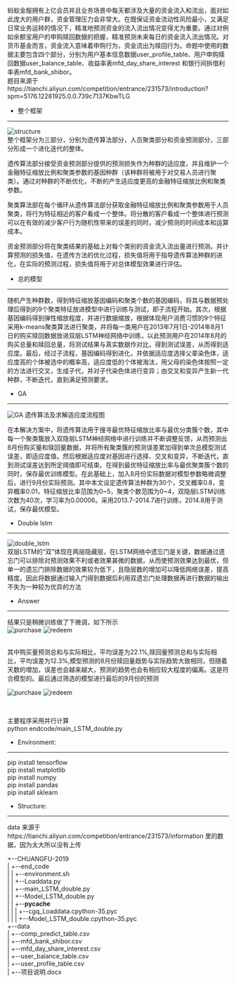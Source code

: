 
蚂蚁金服拥有上亿会员并且业务场景中每天都涉及大量的资金流入和流出，面对如此庞大的用户群，资金管理压力会非常大。在既保证资金流动性风险最小，又满足日常业务运转的情况下，精准地预测资金的流入流出情况变得尤为重要。通过对例如余额宝用户的申购赎回数据的把握，精准预测未来每日的资金流入流出情况。对货币基金而言，资金流入意味着申购行为，资金流出为赎回行为。命题中使用的数据主要包含四个部分，分别为用户基本信息数据user_profile_table、用户申购赎回数据user_balance_table、收益率表mfd_day_share_interest 和银行间拆借利率表mfd_bank_shibor。<br>
题目来源于https://tianchi.aliyun.com/competition/entrance/231573/introduction?spm=5176.12281925.0.0.739c7137KbwTLG <br>


* 整个框架<br>
-------------
![structure](https://github.com/cgq45120/Tianchi-small-demo-solve-big-data-of-purchase-and-redeem-for-YuEbao/blob/master/end_code/picture/structure_of_tianchi_data.png)
<br>
整个框架分为三部分，分别为遗传算法部分，人员聚类部分和资金预测部分，三部分形成一个进化迭代的整体。<br>

遗传算法部分接受资金预测部分提供的预测损失作为种群的适应度，并且维护一个金融特征缩放比例和聚类参数的基因种群（该种群将被用于对交易人员进行聚类）。通过对种群的不断优化，不断的产生适应度更高的金融特征缩放比例和聚类参数。<br>

聚类算法部在每个循环从遗传算法部分获取金融特征缩放比例和聚类参数用于人员聚类，将行为特征相近的客户看成一个整体。将分散的客户看成一个整体进行预测可以在有效的减少客户行为随机性带来的误差的同时，减少预测的时间成本和运算成本。<br>

资金预测部分将在聚类结果的基础上对每个类别的资金流入流出量进行预测。并计算预测的损失值，在遗传方法的优化过程，损失值将用于指导遗传算法种群的进化，在实际的预测过程，损失值将用于对总体模型效果进行评估。<br>

* 总的模型<br>
-------------
随机产生种群数，得到特征缩放基因编码和聚类个数的基因编码，将其与数据预处理后得到的9个聚类特征放进模型中进行训练与测试，即子流程开始。其次，根据基因编码得到弹性缩放程度，并进行数据缩放，根据体现用户消费习惯的9个特征采用k-means聚类算法进行聚类，并将每一类用户在2013年7月1日-2014年8月1日的购买赎回数据放进双层LSTM神经网络中训练，以此预测用户在2014年8月的购买总量和赎回总量，将测试结果与真实数据作对比，得到测试误差，从而得到适应度。最后，经过子流程，基因编码得到进化，并依据适应度选择父辈染色体，适应度高的个体被选中的概率高，适应度低的个体被淘汰，用父母的染色体按照一定的方法进行交叉，生成子代，并对子代染色体进行变异；由交叉和变异产生新一代种群，不断迭代，直到满足预测要求。<br>

* GA<br>
-------------
![GA](https://github.com/cgq45120/Tianchi-small-demo-solve-big-data-of-purchase-and-redeem-for-YuEbao/blob/master/end_code/picture/GA_structure.png)
遗传算法及求解适应度流程图<br>

在本解决方案中，将遗传算法用于搜寻最优特征缩放比率与最优分类簇个数，其中每一个聚类簇放入双隐层LSTM神经网络中进行训练并不断调整反馈，从而预测出8月份购买量和赎回量数据，并将所有聚类簇的预测误差累加得到单次总模型测试误差，即适应度值。然后根据适应度对基因进行选择、交叉和变异，不断迭代，直到测试误差达到所定阈值即可结束。在得到最优特征缩放比率与最优聚类簇个数的同时，保存最优训练模型。在此基础上，加入8月份实际数据对模型参数略微调整后，进行9月份实际预测。其中本文设定遗传算法种群为30个，交叉概率0.8，变异概率0.01，特征缩放比率范围为0~5，聚类个数范围为0~4，双隐层LSTM训练次数为40次，学习率为0.00006。采用2013.7-2014.7进行训练，2014.8用于测试，保存最优模型。<br>

* Double lstm<br>
-----------------
![double_lstm](https://github.com/cgq45120/Tianchi-small-demo-solve-big-data-of-purchase-and-redeem-for-YuEbao/blob/master/end_code/picture/double_lstm.png)
<br>
双层LSTM的“双”体现在两层隐藏层，在LSTM网络中遗忘门是关键，数据通过遗忘门可以排除对预测效果不利或者效果甚微的数据，从而使预测效果达到最优，但单一的遗忘门排除数据的效果较为低下，且隐层数的增加可以降低网络误差，提高精度。因此将数据通过输入门得到数据后利用双遗忘门处理数据再进行数据的输出不失为一种较为优异的方法<br>

* Answer<br>
----------------

结果只是稍微训练做了下微调，如下所示<br>
![purchase](https://github.com/cgq45120/Tianchi-small-demo-solve-big-data-of-purchase-and-redeem-for-YuEbao/blob/master/end_code/picture/purchase.png)
![redeem](https://github.com/cgq45120/Tianchi-small-demo-solve-big-data-of-purchase-and-redeem-for-YuEbao/blob/master/end_code/picture/redeem.png)

<br>
其中购买量预测总和与实际相比，平均误差为22.1%,赎回量预测总和与实际相比，平均误差为12.3%,模型预测的8月份赎回量趋势与实际趋势大致相同，但随着天数的增加，误差也会越来越大，预测的趋势也会有相应较大程度的偏离。这是符合模型的。最后通过筛选的模型进行最后的9月份的预测<br>

![purchase](https://github.com/cgq45120/Tianchi-small-demo-solve-big-data-of-purchase-and-redeem-for-YuEbao/blob/master/end_code/picture/purchase_for_predict.png)
![redeem](https://github.com/cgq45120/Tianchi-small-demo-solve-big-data-of-purchase-and-redeem-for-YuEbao/blob/master/end_code/picture/redeem_for_predict.png)

<br>

主要程序采用并行计算<br>
python endcode/main_LSTM_double.py

* Environment:<br>
---------------
pip install tensorflow<br>
pip install matplotlib<br>
pip install numpy <br>
pip install pandas <br>
pip install sklearn<br>

* Structure:<br>
---------------
data 来源于https://tianchi.aliyun.com/competition/entrance/231573/information 里的数据，因为太大所以没有上传<br>


+--CHUANGFU-2019<br>
|      +--end_code<br>
|      |      +--environment.sh<br>
|      |      +--Loaddata.py<br>
|      |      +--main_LSTM_double.py<br>
|      |      +--Model_LSTM_double.py<br>
|      |      +--__pycache__<br>
|      |      |      +--cgq_Loaddata.cpython-35.pyc<br>
|      |      |      +--Model_LSTM_double.cpython-35.pyc<br>
+--data<br>
|      +--comp_predict_table.csv<br>
|      +--mfd_bank_shibor.csv<br>
|      +--mfd_day_share_interest.csv<br>
|      +--user_balance_table.csv<br>
|      +--user_profile_table.csv<br>
|      +--项目说明.docx<br>

